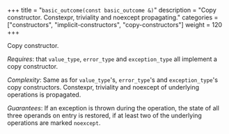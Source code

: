 +++
title = "`basic_outcome(const basic_outcome &)`"
description = "Copy constructor. Constexpr, triviality and noexcept propagating."
categories = ["constructors", "implicit-constructors", "copy-constructors"]
weight = 120
+++

Copy constructor.

*Requires*: that `value_type`, `error_type` and `exception_type` all implement a copy constructor.

*Complexity*: Same as for `value_type`'s, `error_type`'s and `exception_type`'s copy constructors. Constexpr, triviality and noexcept of underlying operations is propagated.

*Guarantees*: If an exception is thrown during the operation, the state of all three operands on entry is restored, if at least two of the underlying operations are marked `noexcept`.
